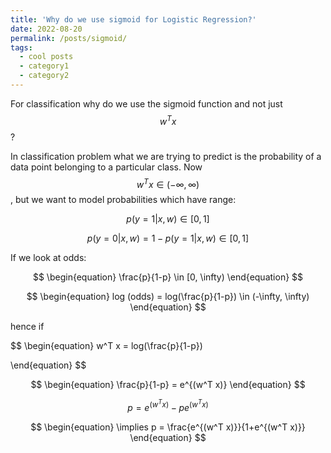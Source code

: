 ```yaml
---
title: 'Why do we use sigmoid for Logistic Regression?'
date: 2022-08-20
permalink: /posts/sigmoid/
tags:
  - cool posts
  - category1
  - category2
---
```


For classification why do we use the sigmoid function and not just $$w^T x$$ ? 

In classification problem what we are trying to predict is the probability of a data point belonging to a particular class. Now $$w^T x \in (-\infty, \infty)$$, but we want to model probabilities which have range:

$$
\begin{equation}
    p(y=1|x,w) \in [0,1]
\end{equation}
$$

$$
\begin{equation}
    p(y=0|x,w) = 1-p(y=1|x,w) \in [0,1]
\end{equation}
$$

If we look at odds:

$$
\begin{equation}
    \frac{p}{1-p} \in [0, \infty)
\end{equation}
$$



$$
\begin{equation}
    log (odds) = log(\frac{p}{1-p}) \in (-\infty, \infty)
\end{equation}
$$

hence if 

$$
\begin{equation}
    w^T x  = log(\frac{p}{1-p})
    
\end{equation}
$$

$$
\begin{equation}
    \frac{p}{1-p} = e^{(w^T x)}
\end{equation}
$$

$$
\begin{equation}
    p = e^{(w^T x)} - p e^{(w^T x)}
\end{equation}
$$

$$
\begin{equation}
    \implies p = \frac{e^{(w^T x)}}{1+e^{(w^T x)}}
\end{equation}
$$
